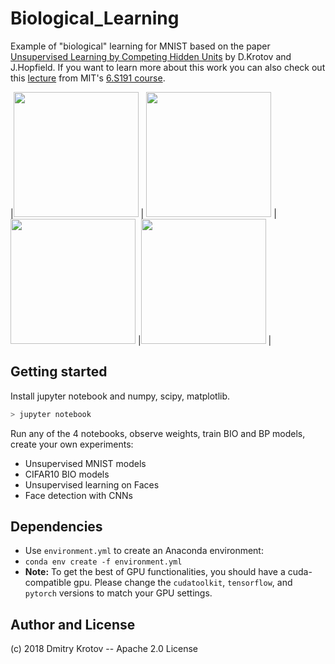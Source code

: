 # Biological_Learning
Example of "biological" learning for MNIST based on the paper [Unsupervised Learning by Competing Hidden Units](https://doi.org/10.1073/pnas.1820458116) by D.Krotov and J.Hopfield. If you want to learn more about this work you can also check out this [lecture](https://www.youtube.com/watch?v=4lY-oAY0aQU) from MIT's [6.S191 course](http://introtodeeplearning.com/).  

|<img src="https://user-images.githubusercontent.com/79289947/156466084-2c5f3cca-b8ac-4e77-9597-09e5982f8ead.gif" width="200" height="200"/> | <img src="https://user-images.githubusercontent.com/79289947/156464655-c226dc9f-a93a-4c17-ab91-b20145b32d7f.gif" width="200" height="200"/> | <img src="https://user-images.githubusercontent.com/79289947/156464676-d5b88f0f-0338-47f0-b7cb-fb55489a48ae.gif" width=200 height=200/> |<img src="https://user-images.githubusercontent.com/79289947/156464703-3d20ebc0-3a21-4532-b2f6-03279a524021.gif" width=200 height=200/> |



## Getting started

Install jupyter notebook and numpy, scipy, matplotlib.

```bash
> jupyter notebook
```
Run any of the 4 notebooks, observe weights, train BIO and BP models, create your own experiments:
- Unsupervised MNIST models
- CIFAR10 BIO models
- Unsupervised learning on Faces
- Face detection with CNNs

## Dependencies

- Use `environment.yml` to create an Anaconda environment:
- `conda env create -f environment.yml`
- **Note:** To get the best of GPU functionalities, you should have a cuda-compatible gpu. Please change the `cudatoolkit`, `tensorflow`, and `pytorch` versions to match your GPU settings.

## Author and License
(c) 2018 Dmitry Krotov
-- Apache 2.0 License
